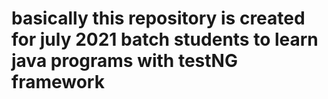 # basically this repository is created for july 2021 batch students to learn java programs with testNG framework
